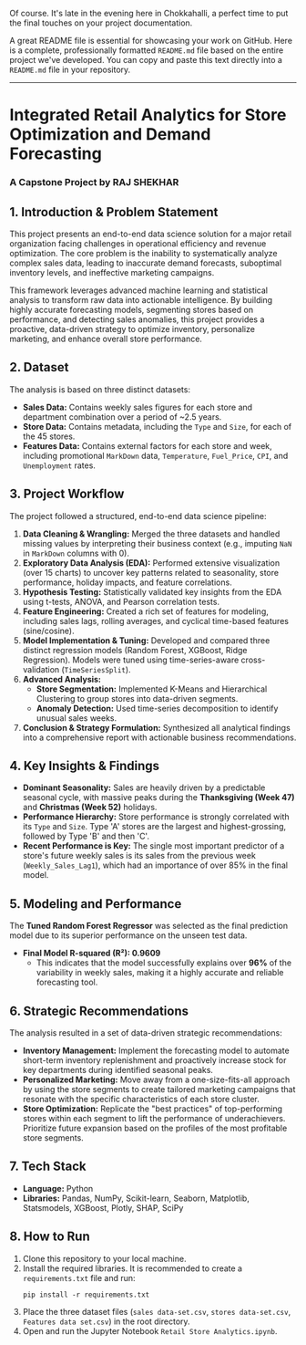Of course. It's late in the evening here in Chokkahalli, a perfect time to put the final touches on your project documentation.

A great README file is essential for showcasing your work on GitHub. Here is a complete, professionally formatted `README.md` file based on the entire project we've developed. You can copy and paste this text directly into a `README.md` file in your repository.

-----

# Integrated Retail Analytics for Store Optimization and Demand Forecasting

### A Capstone Project by RAJ SHEKHAR

## 1\. Introduction & Problem Statement

This project presents an end-to-end data science solution for a major retail organization facing challenges in operational efficiency and revenue optimization. The core problem is the inability to systematically analyze complex sales data, leading to inaccurate demand forecasts, suboptimal inventory levels, and ineffective marketing campaigns.

This framework leverages advanced machine learning and statistical analysis to transform raw data into actionable intelligence. By building highly accurate forecasting models, segmenting stores based on performance, and detecting sales anomalies, this project provides a proactive, data-driven strategy to optimize inventory, personalize marketing, and enhance overall store performance.

## 2\. Dataset

The analysis is based on three distinct datasets:

  * **Sales Data:** Contains weekly sales figures for each store and department combination over a period of \~2.5 years.
  * **Store Data:** Contains metadata, including the `Type` and `Size`, for each of the 45 stores.
  * **Features Data:** Contains external factors for each store and week, including promotional `MarkDown` data, `Temperature`, `Fuel_Price`, `CPI`, and `Unemployment` rates.

## 3\. Project Workflow

The project followed a structured, end-to-end data science pipeline:

1.  **Data Cleaning & Wrangling:** Merged the three datasets and handled missing values by interpreting their business context (e.g., imputing `NaN` in `MarkDown` columns with 0).
2.  **Exploratory Data Analysis (EDA):** Performed extensive visualization (over 15 charts) to uncover key patterns related to seasonality, store performance, holiday impacts, and feature correlations.
3.  **Hypothesis Testing:** Statistically validated key insights from the EDA using t-tests, ANOVA, and Pearson correlation tests.
4.  **Feature Engineering:** Created a rich set of features for modeling, including sales lags, rolling averages, and cyclical time-based features (sine/cosine).
5.  **Model Implementation & Tuning:** Developed and compared three distinct regression models (Random Forest, XGBoost, Ridge Regression). Models were tuned using time-series-aware cross-validation (`TimeSeriesSplit`).
6.  **Advanced Analysis:**
      * **Store Segmentation:** Implemented K-Means and Hierarchical Clustering to group stores into data-driven segments.
      * **Anomaly Detection:** Used time-series decomposition to identify unusual sales weeks.
7.  **Conclusion & Strategy Formulation:** Synthesized all analytical findings into a comprehensive report with actionable business recommendations.

## 4\. Key Insights & Findings

  * **Dominant Seasonality:** Sales are heavily driven by a predictable seasonal cycle, with massive peaks during the **Thanksgiving (Week 47)** and **Christmas (Week 52)** holidays.
  * **Performance Hierarchy:** Store performance is strongly correlated with its `Type` and `Size`. Type 'A' stores are the largest and highest-grossing, followed by Type 'B' and then 'C'.
  * **Recent Performance is Key:** The single most important predictor of a store's future weekly sales is its sales from the previous week (`Weekly_Sales_Lag1`), which had an importance of over 85% in the final model.

## 5\. Modeling and Performance

The **Tuned Random Forest Regressor** was selected as the final prediction model due to its superior performance on the unseen test data.

  * **Final Model R-squared (R²): 0.9609**
      * This indicates that the model successfully explains over **96%** of the variability in weekly sales, making it a highly accurate and reliable forecasting tool.

## 6\. Strategic Recommendations

The analysis resulted in a set of data-driven strategic recommendations:

  * **Inventory Management:** Implement the forecasting model to automate short-term inventory replenishment and proactively increase stock for key departments during identified seasonal peaks.
  * **Personalized Marketing:** Move away from a one-size-fits-all approach by using the store segments to create tailored marketing campaigns that resonate with the specific characteristics of each store cluster.
  * **Store Optimization:** Replicate the "best practices" of top-performing stores within each segment to lift the performance of underachievers. Prioritize future expansion based on the profiles of the most profitable store segments.

## 7\. Tech Stack

  * **Language:** Python
  * **Libraries:** Pandas, NumPy, Scikit-learn, Seaborn, Matplotlib, Statsmodels, XGBoost, Plotly, SHAP, SciPy

## 8\. How to Run

1.  Clone this repository to your local machine.
2.  Install the required libraries. It is recommended to create a `requirements.txt` file and run:
    ```
    pip install -r requirements.txt
    ```
3.  Place the three dataset files (`sales data-set.csv`, `stores data-set.csv`, `Features data set.csv`) in the root directory.
4.  Open and run the Jupyter Notebook `Retail Store Analytics.ipynb`.
